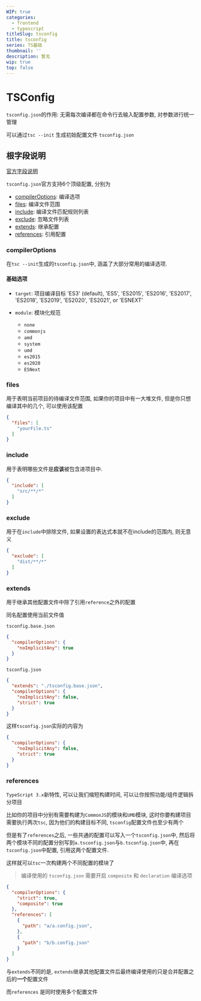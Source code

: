 ```yaml
---
WIP: true
categories:
  - frontend
  - typescript
titleSlug: tsconfig
title: tsconfig
series: TS基础
thumbnail: ''
description: 暂无
wip: true
top: false
---
```


# TSConfig

`tsconfig.json`的作用: 无需每次编译都在命令行去输入配置参数, 对参数进行统一管理

可以通过`tsc --init` 生成初始配置文件 `tsconfig.json`

## 根字段说明

[官方字段说明](https://www.typescriptlang.org/tsconfig)

`tsconfig.json`官方支持6个顶级配置, 分别为

+ [compilerOptions](#compileroptions): 编译选项
+ [files](#files): 编译文件范围
+ [include](#include): 编译文件匹配规则列表
+ [exclude](#exclude): 忽略文件列表
+ [extends](#extends): 继承配置
+ [references](#references): 引用配置


### compilerOptions

在`tsc --init`生成的`tsconfig.json`中, 涵盖了大部分常用的编译选项.

#### 基础选项

+ `target`: 项目编译目标
  'ES3' (default), 'ES5', 'ES2015', 'ES2016', 'ES2017', 'ES2018', 'ES2019', 'ES2020', 'ES2021', or 'ESNEXT'

+ `module`: 模块化规范
  + `none`
  + `commonjs`
  + `amd`
  + `system`
  + `umd`
  + `es2015`
  + `es2020`
  + `ESNext`

### files

用于表明当前项目的待编译文件范围, 如果你的项目中有一大堆文件, 但是你只想编译其中的几个, 可以使用该配置

```json
{
  "files": [
    "yourFile.ts"
  ]
}
```

### include

用于表明哪些文件是**应该**被包含进项目中.

```json
{
  "include": [
    "src/**/*"
  ]
}
```

### exclude

用于在`include`中排除文件, 如果设置的表达式本就不在include的范围内, 则无意义

```json
{
  "exclude": [
    "dist/**/*"
  ]
}
```

### extends

用于继承其他配置文件中除了引用`reference`之外的配置

同名配置使用当前文件值

`tsconfig.base.json`
```json
{
  "compilerOptions": {
    "noImplicitAny": true
  }
}
```

`tsconfig.json`
```json
{
  "extends": "./tsconfig.base.json",
  "compilerOptions": {
    "noImplicitAny": false,
    "strict": true
  }
}
```

这样`tsconfig.json`实际的内容为

```json
{
  "compilerOptions": {
    "noImplicitAny": false,
    "strict": true
  }
}
```


### references

`TypeScript 3.x`新特性, 可以让我们缩短构建时间, 可以让你按照功能/组件逻辑拆分项目

比如你的项目中分别有需要构建为`CommonJS`的模块和`UMD`模块, 这时你要构建项目需要执行两次`tsc`, 因为他们的构建目标不同,
`tsconfig`配置文件也至少有两个

但是有了`references`之后, 一些共通的配置可以写入一个`tsconfig.json`中,
然后将两个模块不同的配置分别写到`a.tsconfig.json`与`b.tsconfig.json`中,
再在`tsconfig.json`中配置, 引用这两个配置文件.

这样就可以`tsc`一次构建两个不同配置的模块了

> 编译使用的 `tsconfig.json` 需要开启 `composite` 和 `declaration` 编译选项

```json
{
  "compilerOptions": {
    "strict": true,
    "composite": true
  },
  "references": [
    {
      "path": "a/a.config.json",
    },
    {
      "path": "b/b.config.json"
    }
  ]
}
```

与`extends`不同的是, `extends`继承其他配置文件后最终编译使用的只是合并配置之后的**一个**配置文件

而`references` 是同时使用多个配置文件
